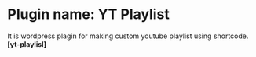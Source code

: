# Plugin name: YT Playlist 

It is wordpress plagin for making custom youtube playlist using shortcode. **[yt-playlisl]**
